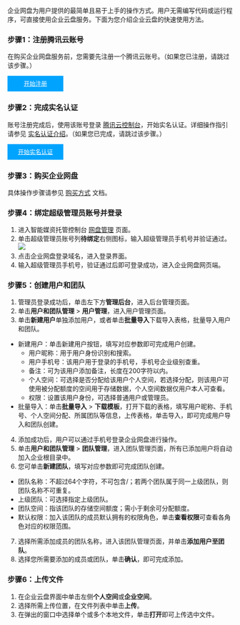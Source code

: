 企业网盘为用户提供的最简单且易于上手的操作方式。用户无需编写代码或运行程序，可直接使用企业云盘服务。下面为您介绍企业云盘的快速使用方法。

### 步骤1：注册腾讯云账号

在购买企业网盘服务前，您需要先注册一个腾讯云账号。（如果您已注册，请跳过该步骤。）

<div style="background-color:#00A4FF; width: 125px; height: 35px; line-height:35px; text-align:center;"><a href="https://cloud.tencent.com/register?s_url=https%3A%2F%2Fcloud.tencent.com%2F" target="_blank"  style="color: white; font-size:13px;">开始注册</a></div>

### 步骤2：完成实名认证

账号注册完成后，使用该账号登录 [腾讯云控制台](https://console.cloud.tencent.com/)，开始实名认证。详细操作指引请参见 [实名认证介绍](https://cloud.tencent.com/document/product/378/3629)。（如果您已完成，请跳过该步骤。）

<div style="background-color:#00A4FF; width: 125px; height: 35px; line-height:35px; text-align:center;"><a href="https://console.cloud.tencent.com/developer" target="_blank"  style="color: white; font-size:13px;"  hotrep="document.guide.3128.btn2">开始实名认证</a></div>


### 步骤3：购买企业网盘

具体操作步骤请参见 [购买方式](https://cloud.tencent.com/document/product/1339/68343) 文档。


### 步骤4：绑定超级管理员账号并登录

1. 进入智能媒资托管控制台 [网盘管理](https://console.cloud.tencent.com/smh/official-list) 页面。
2. 单击超级管理员账号列**待绑定**右侧图标，输入超级管理员手机号并验证通过。
![](https://qcloudimg.tencent-cloud.cn/raw/0a2cfb59a49f2b1e0017ad0966ab0386.png)
4. 点击企业网盘登录域名，进入登录界面。
5. 输入超级管理员手机号，验证通过后即可登录成功，进入企业网盘网页端。

### 步骤5：创建用户和团队

1. 管理员登录成功后，单击左下方**管理后台**，进入后台管理页面。
2. 单击**用户和团队管理** > **用户管理**，进入用户管理页面。
3. 单击**新建用户**单独添加用户，或者单击**批量导入**下载导入表格，批量导入用户和团队。
 - 新建用户：单击新建用户按钮，填写对应参数即可完成用户创建。
     -  用户昵称：用于用户身份识别和搜索。
     -  用户手机号：该用户用于登录的手机号，手机号企业级别查重。
     -  备注：可为该用户添加备注，长度在200字符以内。
     -  个人空间：可选择是否分配给该用户个人空间，若选择分配，则该用户可使用被分配额度的空间用于存储数据，个人空间数据仅用户本人可查看。
     -  权限：设置该用户身份，可选择普通用户或管理员。
 - 批量导入：单击**批量导入** > **下载模板**，打开下载的表格，填写用户昵称、手机号、个人空间分配、所属团队等信息，上传表格，单击导入，即可完成用户导入和团队创建。
4. 添加成功后，用户可以通过手机号登录企业网盘进行操作。
5. 单击**用户和团队管理** > **团队管理**，进入团队管理页面，所有已添加用户将自动加入企业根目录中。
6. 您可单击**新建团队**，填写对应参数即可完成团队创建。
 - 团队名称：不超过64个字符，不可包含/；若两个团队属于同一上级团队，则团队名称不可重复。
 - 上级团队：可选择指定上级团队。
 - 团队空间：指该团队的存储空间额度；需小于剩余可分配额度。
 - 默认权限：加入该团队的成员默认拥有的权限角色，单击**查看权限**可查看各角色对应的权限范围。
7. 选择所需添加成员的团队名称，进入该团队管理页面，并单击**添加用户至团队**。
8. 选择您所需要添加的成员或团队，单击**确认**，即可完成添加。

### 步骤6：上传文件

1. 在企业云盘界面中单击左侧**个人空间**或**企业空间**。
2. 选择所需上传位置，在文件列表中单击**上传**。
3. 在弹出的窗口中选择单个或多个本地文件，单击**打开**即可上传选中文件。
